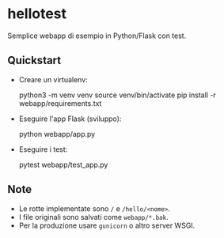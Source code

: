# hellotest

Semplice webapp di esempio in Python/Flask con test.

## Quickstart

- Creare un virtualenv:

  python3 -m venv venv
  source venv/bin/activate
  pip install -r webapp/requirements.txt

- Eseguire l'app Flask (sviluppo):

  python webapp/app.py

- Eseguire i test:

  pytest webapp/test_app.py

## Note

- Le rotte implementate sono `/` e `/hello/<nome>`.
- I file originali sono salvati come `webapp/*.bak`.
- Per la produzione usare `gunicorn` o altro server WSGI.
